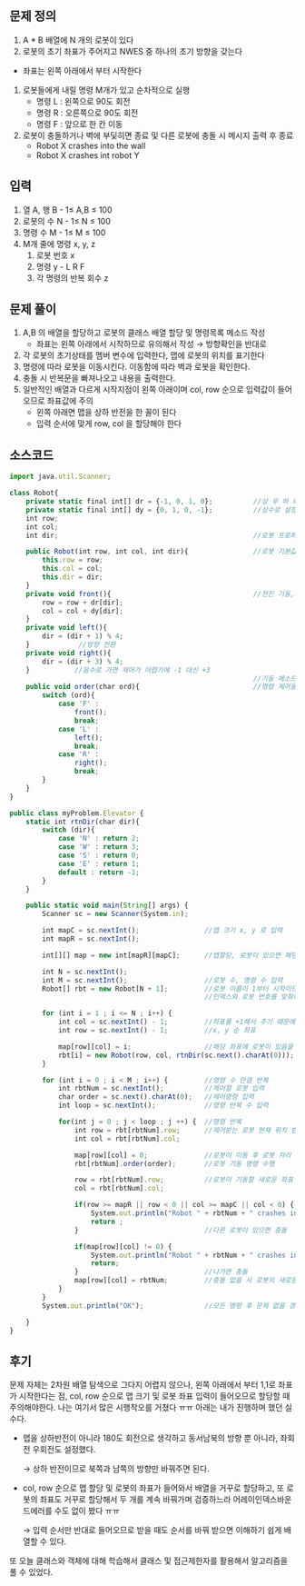 ## 문제 정의

1. A * B 배열에  N 개의 로봇이 있다
2. 로봇의 초기 좌표가 주어지고 NWES 중 하나의 초기 방향을 갖는다
- 좌표는 왼쪽 아래에서 부터 시작한다
1. 로봇들에게 내릴 명령 M개가 있고 순차적으로 실행
    - 명령 L : 왼쪽으로 90도 회전
    - 명령 R : 오른쪽으로 90도 회전
    - 명령 F : 앞으로 한 칸 이동
2. 로봇이 충돌하거나 벽에 부딫히면 종료 및 다른 로봇에 충돌 시 메시지 출력 후 종료
    - Robot X crashes into the wall
    - Robot X crashes int robot Y

## 입력

1. 열 A, 행 B  - 1≤ A,B ≤ 100
2. 로봇의 수 N - 1≤ N ≤ 100
3. 명령 수 M - 1≤ M ≤ 100
4. M개 줄에 명령 x, y, z
    1. 로봇 번호 x
    2. 명령 y - L R F
    3. 각 명령의 반복 회수 z

## 문제 풀이

1. A,B 의 배열을 할당하고 로봇의 클래스 배열 할당 및 명령목록 메소드 작성
    - 좌표는 왼쪽 아래에서 시작하므로 유의해서 작성 → 방향확인을 반대로
2. 각 로봇의 초기상태를 멤버 변수에 입력한다, 맵에 로봇의 위치를 표기한다
3. 명령에 따라 로봇을 이동시킨다. 이동함에 따라 벽과 로봇을 확인한다.
4. 충돌 시 반복문을 빠져나오고 내용을 출력한다.
5. 일반적인 배열과 다르게 시작지점이 왼쪽 아래이며 col, row 순으로 입력값이 들어오므로 좌표값에 주의
    - 왼쪽 아래면 맵을 상하 반전을 한 꼴이 된다
    - 입력 순서에 맞게 row, col 을 할당해야 한다

## 소스코드

```jsx
import java.util.Scanner;

class Robot{
    private static final int[] dr = {-1, 0, 1, 0};          //상 우 하 좌
    private static final int[] dy = {0, 1, 0, -1};          //상수로 설정, 회전을 해야하므로 시계방향으로 방향 배열 설정
    int row;
    int col;
    int dir;                                                //로봇 프로퍼티

    public Robot(int row, int col, int dir){                //로봇 기본값 생성자
        this.row = row;
        this.col = col;
        this.dir = dir;
    }
    private void front(){                                   //전진 기동, 현재좌표 = 현재좌표 + 다음좌표
        row = row + dr[dir];
        col = col + dy[dir];
    }
    private void left(){
        dir = (dir + 1) % 4;
    }            //방향 전환
    private void right(){
        dir = (dir + 3) % 4;
    }           //음수로 가면 제어가 어렵기에 -1 대신 +3
                                                            //기동 메소드는 객체 내의 값만 제어하므로 private
    public void order(char ord){                            //명령 제어용 메소드, 명령에 따라 메소드 호출
        switch (ord){
            case 'F' :
                front();
                break;
            case 'L' :
                left();
                break;
            case 'R' :
                right();
                break;
        }
    }
}

public class myProblem.Elevator {
    static int rtnDir(char dir){
        switch (dir){
            case 'N' : return 2;
            case 'W' : return 3;
            case 'S' : return 0;
            case 'E' : return 1;
            default : return -1;
        }
    }

    public static void main(String[] args) {
        Scanner sc = new Scanner(System.in);

        int mapC = sc.nextInt();                //맵 크기 x, y 로 입력
        int mapR = sc.nextInt();

        int[][] map = new int[mapR][mapC];      //맵할당, 로봇이 있으면 해당 로봇의 번호를 저장

        int N = sc.nextInt();
        int M = sc.nextInt();                   //로봇 수, 명령 수 입력
        Robot[] rbt = new Robot[N + 1];         //로봇 이름이 1부터 시작이므로 +1, 로봇 번호를 출력해야 하니
                                                //인덱스와 로봇 번호를 맞춰야함

        for (int i = 1 ; i <= N ; i++) {
            int col = sc.nextInt() - 1;         //좌표를 +1해서 주기 때문에 -1 로 받음
            int row = sc.nextInt() - 1;         //x, y 순 좌표

            map[row][col] = i;                  //해당 좌표에 로봇이 있음을 표시
            rbt[i] = new Robot(row, col, rtnDir(sc.next().charAt(0))); //로봇 객체 생성, 위치 및 방향
        }

        for (int i = 0 ; i < M ; i++) {         //명령 수 만큼 반복
            int rbtNum = sc.nextInt();          //제어할 로봇 입력
            char order = sc.next().charAt(0);   //제어명령 입력
            int loop = sc.nextInt();            //명령 반복 수 입력

            for(int j = 0 ; j < loop ; j ++) {  //명령 반복
                int row = rbt[rbtNum].row;      //제어받는 로봇 현재 위치 받아옴
                int col = rbt[rbtNum].col;

                map[row][col] = 0;              //로봇이 이동 후 로봇 자리 표시 제거
                rbt[rbtNum].order(order);       //로봇 기동 명령 수행

                row = rbt[rbtNum].row;          //로봇이 기동할 새로운 좌표 확인
                col = rbt[rbtNum].col;

                if(row >= mapR || row < 0 || col >= mapC || col < 0) {
                    System.out.println("Robot " + rbtNum + " crashes into the wall");
                    return ;
                }                               //다른 로봇이 있으면 충돌

                if(map[row][col] != 0) {
                    System.out.println("Robot " + rbtNum + " crashes into robot " + map[row][col]);
                    return;
                }                               //나가면 충돌
                map[row][col] = rbtNum;         //충돌 없을 시 로봇의 새로운 자리 할당
            }
        }
        System.out.println("OK");               //모든 명령 후 문제 없을 경

    }
}
```

## 후기

문제 자체는 2차원 배열 탐색으로 그다지 어렵지 않으나, 왼쪽 아래에서 부터 1,1로 좌표가 시작한다는 점, col, row 순으로 맵 크기 및 로봇 좌표 입력이 들어오므로 할당할 때 주의해야한다. 나는 여기서 많은 시행착오를 거쳤다 ㅠㅠ 아래는 내가 진행하며 했던 실수다.

- 맵을 상하반전이 아니라 180도 회전으로 생각하고 동서남북의 방향 뿐 아니라, 좌회전 우회전도 설정했다.

     → 상하 반전이므로 북쪽과 남쪽의 방향만 바꿔주면 된다.

- col, row 순으로 맵 할당 및 로봇의 좌표가 들어와서 배열을 거꾸로 할당하고, 또 로봇의 좌표도 거꾸로 할당해서 두 개를 계속 바꿔가며 검증하느라 어레이인덱스바운드에러를 수도 없이 봤다 ㅠㅠ

    → 입력 순서만 반대로 들어오므로 받을 때도 순서를 바꿔 받으면 이해하기 쉽게 배열할 수 있다.

또 오늘 클래스와 객체에 대해 학습해서 클래스 및 접근제한자를 활용해서 알고리즘을 풀 수 있었다.